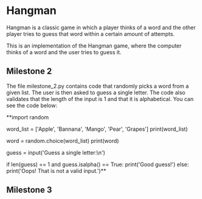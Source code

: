 # Hangman
Hangman is a classic game in which a player thinks of a word and the other player tries to guess that word within a certain amount of attempts.

This is an implementation of the Hangman game, where the computer thinks of a word and the user tries to guess it.

## Milestone 2

The file milestone_2.py contains code that randomly picks a word from a given list. The user is then asked to guess a single letter. The code also validates that the length of the input is 1 and that it is alphabetical. You can see the code below:

**import random

word_list = ['Apple', 'Bannana', 'Mango', 'Pear', 'Grapes']
print(word_list)

word = random.choice(word_list)
print(word)

guess = input('Guess a single letter:\n')

if len(guess) == 1 and guess.isalpha() == True:
    print('Good guess!')
else:
    print('Oops! That is not a valid input.')**

## Milestone 3

